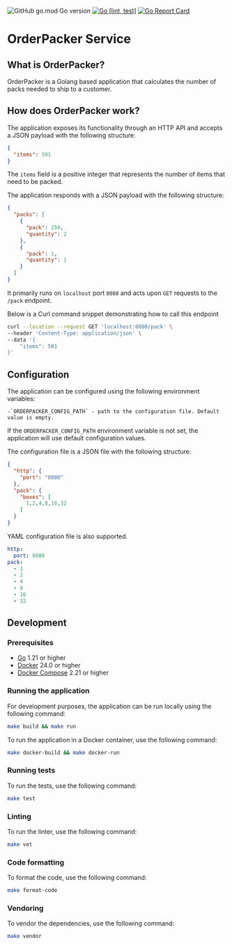 ![GitHub go.mod Go version](https://img.shields.io/github/go-mod/go-version/obalunenko/orderpacker)
[![Go [lint, test]](https://github.com/obalunenko/orderpacker/actions/workflows/go.yml/badge.svg)](https://github.com/obalunenko/orderpacker/actions/workflows/go.yml)
[![Go Report Card](https://goreportcard.com/badge/github.com/obalunenko/orderpacker)](https://goreportcard.com/report/github.com/obalunenko/orderpacker)

# OrderPacker Service

## What is OrderPacker?

OrderPacker is a Golang based application that calculates the number of packs needed to ship to a customer.

## How does OrderPacker work?

The application exposes its functionality through an HTTP API and accepts a JSON payload with the following structure:

```json
{
  "items": 501
}
```

The `items` field is a positive integer that represents the number of items that need to be packed.

The application responds with a JSON payload with the following structure:

```json
{
  "packs": [
    {
      "pack": 250,
      "quantity": 2
    },
    {
      "pack": 1,
      "quantity": 1
    }
  ]
}
```

It primarily runs on `localhost` port `8080` and acts upon `GET` requests to the `/pack` endpoint.

Below is a Curl command snippet demonstrating how to call this endpoint

```bash
curl --location --request GET 'localhost:8080/pack' \
--header 'Content-Type: application/json' \
--data '{
    "items": 501
}'
```

## Configuration

The application can be configured using the following environment variables:

    -`ORDERPACKER_CONFIG_PATH` - path to the configuration file. Default value is empty.

If the `ORDERPACKER_CONFIG_PATH` environment variable is not set, the application will use default configuration values.

The configuration file is a JSON file with the following structure:

```json
{
  "http": {
    "port": "8080"
  },
  "pack": {
    "boxes": [
      1,2,4,8,16,32
    ]
  }
}
```

YAML configuration file is also supported.

```yaml 
http:
  port: 8080
pack:
  - 1
  - 2
  - 4
  - 8
  - 16
  - 32
```


## Development

### Prerequisites

- [Go](https://golang.org/doc/install) 1.21 or higher
- [Docker](https://docs.docker.com/get-docker/) 24.0 or higher
- [Docker Compose](https://docs.docker.com/compose/install/) 2.21 or higher

### Running the application

For development purposes, the application can be run locally using the following command:

```bash
make build && make run
```

To run the application in a Docker container, use the following command:

```bash
make docker-build && make docker-run
```

### Running tests

To run the tests, use the following command:

```bash
make test
```

### Linting

To run the linter, use the following command:

```bash
make vet
```

### Code formatting

To format the code, use the following command:

```bash
make format-code
```

### Vendoring

To vendor the dependencies, use the following command:

```bash
make vendor
```
